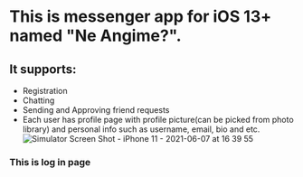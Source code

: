 # This is messenger app for iOS 13+ named "Ne Angime?".
## It supports:
- Registration
- Chatting
- Sending and Approving friend requests
- Each user has profile page with profile picture(can be picked from photo library) and personal info such as username, email, bio and etc.
![Simulator Screen Shot - iPhone 11 - 2021-06-07 at 16 39 55](https://user-images.githubusercontent.com/68700872/121003145-014d9d00-c7af-11eb-8562-77ff0e43adc1.png)
### This is log in page
